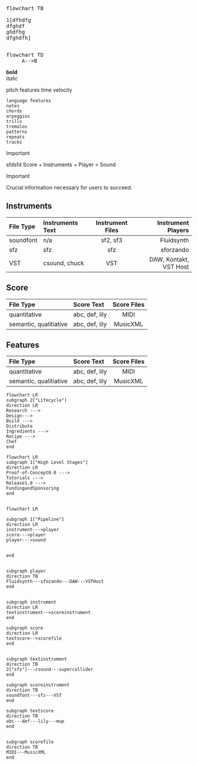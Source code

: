 
<pre class="mermaid">
flowchart TB

1[dfhdfg
dfghdf
ghdfhg
dfghdfh]

</pre>
<pre class="mermaid">
flowchart TD
     A-->B
</pre>

<b style="font-size=30px">bold</b>\
<i>italic</i>




pitch features
time
velocity

```
language features
notes
chords
arpeggios
trills
tremolos
patterns
repeats
tracks
```

> [!IMPORTANT]
> sfdsfd
> Score + Instruments + Player = Sound


> [!IMPORTANT]
> Crucial information necessary for users to succeed.

## Instruments

| File Type | Instruments Text | Instrument Files |     Instrument Players |
| :-------- | :--------------- | :--------------: | ---------------------: |
| soundfont | n/a              |     sf2, sf3     |             Fluidsynth |
| sfz       | sfz              |       sfz        |              sforzando |
| VST       | csound, chuck    |       VST        | DAW, Kontakt, VST Host |


## Score

| File Type              | Score Text     | Score Files |
| :--------------------- | :------------- | :---------: |
| quantitative           | abc, def, lily |    MIDI     |
| semantic, qualitiative | abc, def, lily |  MusicXML   |



## Features

| File Type              | Score Text     | Score Files |
| :--------------------- | :------------- | :---------: |
| quantitative           | abc, def, lily |    MIDI     |
| semantic, qualitiative | abc, def, lily |  MusicXML   |

```mermaid
flowchart LR
subgraph 2["Lifecycle"]
direction LR
Research --->
Design--->
Build --->
Distribute
Ingredients --->
Recipe --->
Chef
end
```

```mermaid
flowchart LR
subgraph 1["High Level Stages"]
direction LR
Proof-of-Concept0.0 --->
Tutorials --->
Release1.0 --->
FundingandSponsoring 
end
```


```mermaid

flowchart LR

subgraph 1["Pipeline"]
direction LR
instrument--->player
score--->player
player--->sound


end


subgraph player
direction TB
Fluidsynth---sfozando---DAW---VSTHost
end


subgraph instrument
direction LR
textinstrument-->scoreinstrument
end

subgraph score
direction LR
textscore-->scorefile
end


subgraph textinstrument
direction TB
2["sfz"]---csound---supercollider
end

subgraph scoreinstrument
direction TB
soundfont---sfz---VST
end

subgraph textscore
direction TB
abc---def---lily---mup
end


subgraph scorefile
direction TB
MIDI---MusicXML
end


```
<script type="module">
	import mermaid from 'https://cdn.jsdelivr.net/npm/mermaid@10/dist/mermaid.esm.min.mjs';
	mermaid.initialize({
		startOnLoad: true,
		theme: 'dark'
	});
</script>
